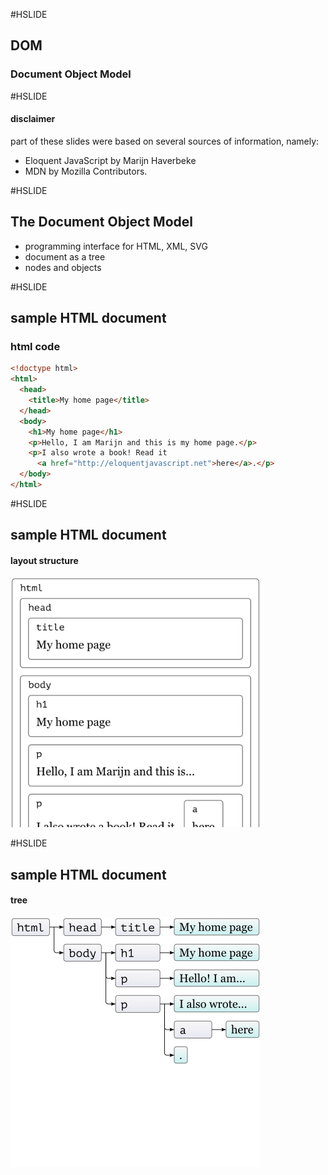#HSLIDE
## DOM
### Document Object Model

#HSLIDE
#### disclaimer
part of these slides were based on several sources of information, namely:

* Eloquent JavaScript by Marijn Haverbeke
* MDN by Mozilla Contributors.



#HSLIDE
## The Document Object Model
* programming interface for HTML, XML, SVG
* document as a tree
* nodes and objects 


#HSLIDE
## sample HTML document
### html code
```html
<!doctype html>
<html>
  <head>
    <title>My home page</title>
  </head>
  <body>
    <h1>My home page</h1>
    <p>Hello, I am Marijn and this is my home page.</p>
    <p>I also wrote a book! Read it
      <a href="http://eloquentjavascript.net">here</a>.</p>
  </body>
</html>
```
#HSLIDE
## sample HTML document
#### layout structure
<img src="html-boxes.svg.png" alt="Drawing" style="width: 400px;"/>

#HSLIDE
## sample HTML document
#### tree
<img src="html-tree.svg.png" alt="Drawing" style="width: 400px;"/>

